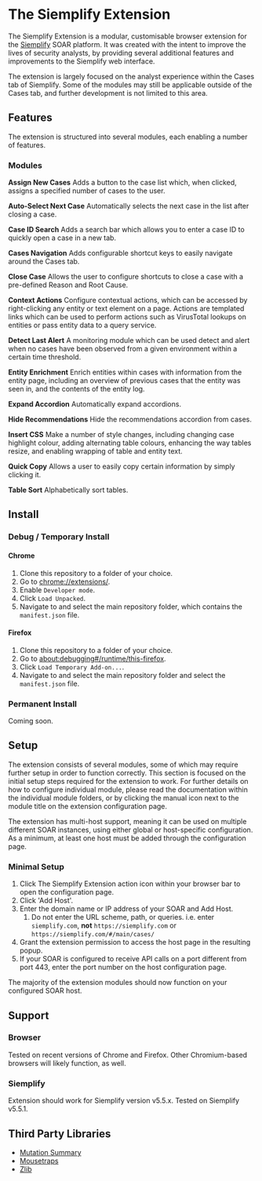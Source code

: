 # The Siemplify Extension
The Siemplify Extension is a modular, customisable browser extension for the [Siemplify](https://www.siemplify.co/) SOAR platform. It was created with the intent to improve the lives of security analysts, by providing several additional features and improvements to the Siemplify web interface.

The extension is largely focused on the analyst experience within the Cases tab of Siemplify. Some of the modules may still be applicable outside of the Cases tab, and further development is not limited to this area.

## Features
The extension is structured into several modules, each enabling a number of features.

### Modules
**Assign New Cases**
Adds a button to the case list which, when clicked, assigns a specified number of cases to the user.

**Auto-Select Next Case**
Automatically selects the next case in the list after closing a case.

**Case ID Search**
Adds a search bar which allows you to enter a case ID to quickly open a case in a new tab.

**Cases Navigation**
Adds configurable shortcut keys to easily navigate around the Cases tab.

**Close Case**
Allows the user to configure shortcuts to close a case with a pre-defined Reason and Root Cause.

**Context Actions**
Configure contextual actions, which can be accessed by right-clicking any entity or text element on a page. Actions are templated links which can be used to perform actions such as VirusTotal lookups on entities or pass entity data to a query service.

**Detect Last Alert**
A monitoring module which can be used detect and alert when no cases have been observed from a given environment within a certain time threshold.

**Entity Enrichment**
Enrich entities within cases with information from the entity page, including an overview of previous cases that the entity was seen in, and the contents of the entity log.

**Expand Accordion**
Automatically expand accordions.

**Hide Recommendations**
Hide the recommendations accordion from cases.

**Insert CSS**
Make a number of style changes, including changing case highlight colour, adding alternating table colours, enhancing the way tables resize, and enabling wrapping of table and entity text.

**Quick Copy**
Allows a user to easily copy certain information by simply clicking it.

**Table Sort**
Alphabetically sort tables.

## Install
### Debug / Temporary Install
#### Chrome
1. Clone this repository to a folder of your choice.
2. Go to [chrome://extensions/](chrome://extensions/).
3. Enable `Developer mode`.
4. Click `Load Unpacked`.
5. Navigate to and select the main repository folder, which contains the `manifest.json` file.

#### Firefox
1. Clone this repository to a folder of your choice.
2. Go to [about:debugging#/runtime/this-firefox](about:debugging#/runtime/this-firefox).
3. Click `Load Temporary Add-on...`.
4. Navigate to and select the main repository folder and select the `manifest.json` file.

### Permanent Install
Coming soon.

## Setup
The extension consists of several modules, some of which may require further setup in order to function correctly.
This section is focused on the initial setup steps required for the extension to work. For further details on how to configure individual module, please read the documentation within the individual module folders, or by clicking the manual icon next to the module title on the extension configuration page.

The extension has multi-host support, meaning it can be used on multiple different SOAR instances, using either global or host-specific configuration. As a minimum, at least one host must be added through the configuration page.

### Minimal Setup
1. Click The Siemplify Extension action icon within your browser bar to open the configuration page.
2. Click 'Add Host'.
3. Enter the domain name or IP address of your SOAR and Add Host.
    1. Do not enter the URL scheme, path, or queries. i.e. enter `siemplify.com`, **not** `https://siemplify.com` or `https://siemplify.com/#/main/cases/`
4. Grant the extension permission to access the host page in the resulting popup.
5. If your SOAR is configured to receive API calls on a port different from port 443, enter the port number on the host configuration page.

The majority of the extension modules should now function on your configured SOAR host.

## Support
### Browser
Tested on recent versions of Chrome and Firefox. Other Chromium-based browsers will likely function, as well.

### Siemplify
Extension should work for Siemplify version v5.5.x.
Tested on Siemplify v5.5.1.

## Third Party Libraries
- [Mutation Summary](https://github.com/rafaelw/mutation-summary)
- [Mousetraps](https://github.com/ShiroLon/mousetraps)
- [Zlib](https://github.com/imaya/zlib.js)